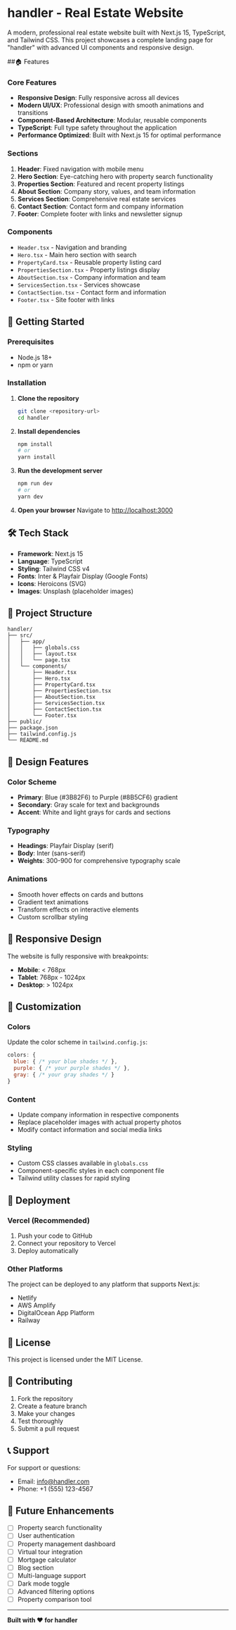 # handler - Real Estate Website

A modern, professional real estate website built with Next.js 15, TypeScript, and Tailwind CSS. This project showcases a complete landing page for "handler" with advanced UI components and responsive design.

##🏠 Features

### Core Features
- **Responsive Design**: Fully responsive across all devices
- **Modern UI/UX**: Professional design with smooth animations and transitions
- **Component-Based Architecture**: Modular, reusable components
- **TypeScript**: Full type safety throughout the application
- **Performance Optimized**: Built with Next.js 15 for optimal performance

### Sections
1. **Header**: Fixed navigation with mobile menu
2. **Hero Section**: Eye-catching hero with property search functionality
3. **Properties Section**: Featured and recent property listings
4. **About Section**: Company story, values, and team information
5. **Services Section**: Comprehensive real estate services
6. **Contact Section**: Contact form and company information
7. **Footer**: Complete footer with links and newsletter signup

### Components
- `Header.tsx` - Navigation and branding
- `Hero.tsx` - Main hero section with search
- `PropertyCard.tsx` - Reusable property listing card
- `PropertiesSection.tsx` - Property listings display
- `AboutSection.tsx` - Company information and team
- `ServicesSection.tsx` - Services showcase
- `ContactSection.tsx` - Contact form and information
- `Footer.tsx` - Site footer with links

## 🚀 Getting Started

### Prerequisites
- Node.js 18+ 
- npm or yarn

### Installation

1. **Clone the repository**
   ```bash
   git clone <repository-url>
   cd handler
   ```

2. **Install dependencies**
   ```bash
   npm install
   # or
   yarn install
   ```

3. **Run the development server**
   ```bash
   npm run dev
   # or
   yarn dev
   ```

4. **Open your browser**
   Navigate to [http://localhost:3000](http://localhost:3000)

## 🛠️ Tech Stack

- **Framework**: Next.js 15
- **Language**: TypeScript
- **Styling**: Tailwind CSS v4
- **Fonts**: Inter & Playfair Display (Google Fonts)
- **Icons**: Heroicons (SVG)
- **Images**: Unsplash (placeholder images)

## 📁 Project Structure

```
handler/
├── src/
│   ├── app/
│   │   ├── globals.css
│   │   ├── layout.tsx
│   │   └── page.tsx
│   └── components/
│       ├── Header.tsx
│       ├── Hero.tsx
│       ├── PropertyCard.tsx
│       ├── PropertiesSection.tsx
│       ├── AboutSection.tsx
│       ├── ServicesSection.tsx
│       ├── ContactSection.tsx
│       └── Footer.tsx
├── public/
├── package.json
├── tailwind.config.js
└── README.md
```

## 🎨 Design Features

### Color Scheme
- **Primary**: Blue (#3B82F6) to Purple (#8B5CF6) gradient
- **Secondary**: Gray scale for text and backgrounds
- **Accent**: White and light grays for cards and sections

### Typography
- **Headings**: Playfair Display (serif)
- **Body**: Inter (sans-serif)
- **Weights**: 300-900 for comprehensive typography scale

### Animations
- Smooth hover effects on cards and buttons
- Gradient text animations
- Transform effects on interactive elements
- Custom scrollbar styling

## 📱 Responsive Design

The website is fully responsive with breakpoints:
- **Mobile**: < 768px
- **Tablet**: 768px - 1024px
- **Desktop**: > 1024px

## 🔧 Customization

### Colors
Update the color scheme in `tailwind.config.js`:
```javascript
colors: {
  blue: { /* your blue shades */ },
  purple: { /* your purple shades */ },
  gray: { /* your gray shades */ }
}
```

### Content
- Update company information in respective components
- Replace placeholder images with actual property photos
- Modify contact information and social media links

### Styling
- Custom CSS classes available in `globals.css`
- Component-specific styles in each component file
- Tailwind utility classes for rapid styling

## 🚀 Deployment

### Vercel (Recommended)
1. Push your code to GitHub
2. Connect your repository to Vercel
3. Deploy automatically

### Other Platforms
The project can be deployed to any platform that supports Next.js:
- Netlify
- AWS Amplify
- DigitalOcean App Platform
- Railway

## 📄 License

This project is licensed under the MIT License.

## 🤝 Contributing

1. Fork the repository
2. Create a feature branch
3. Make your changes
4. Test thoroughly
5. Submit a pull request

## 📞 Support

For support or questions:
- Email: info@handler.com
- Phone: +1 (555) 123-4567

## 🔮 Future Enhancements

- [ ] Property search functionality
- [ ] User authentication
- [ ] Property management dashboard
- [ ] Virtual tour integration
- [ ] Mortgage calculator
- [ ] Blog section
- [ ] Multi-language support
- [ ] Dark mode toggle
- [ ] Advanced filtering options
- [ ] Property comparison tool

---

**Built with ❤️ for handler**
